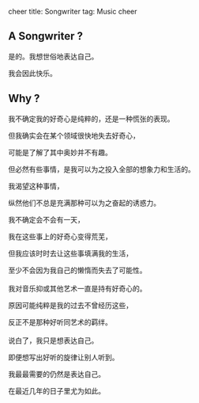 cheer
title: Songwriter
tag: Music
cheer

## A Songwriter ?

是的。我想世俗地表达自己。

我会因此快乐。

## Why ?

我不确定我的好奇心是纯粹的，还是一种慌张的表现。

但我确实会在某个领域很快地失去好奇心，

可能是了解了其中奥妙并不有趣。

但必然有些事情，是我可以为之投入全部的想象力和生活的。

我渴望这种事情，

纵然他们不总是充满那种可以为之奋起的诱惑力。

我不确定会不会有一天，

我在这些事上的好奇心变得荒芜，

但我应该时时去让这些事填满我的生活，

至少不会因为我自己的懒惰而失去了可能性。
\
\
我对音乐抑或其他艺术一直是持有好奇心的。

原因可能纯粹是我的过去不曾经历这些，

反正不是那种好听同艺术的羁绊。
\
\
说白了，我只是想表达自己。

即便想写出好听的旋律让别人听到。

我最最需要的仍然是表达自己。

在最近几年的日子里尤为如此。




